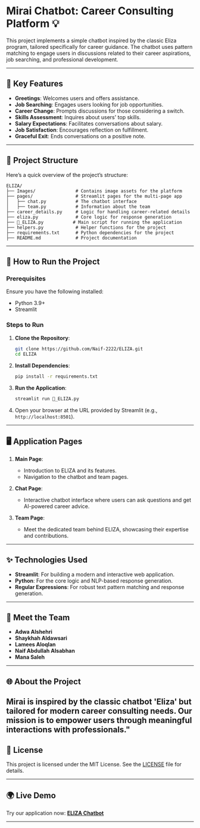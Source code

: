 # Mirai Chatbot: Career Consulting Platform 💡

This project implements a simple chatbot inspired by the classic Eliza program, tailored specifically for career guidance. The chatbot uses pattern matching to engage users in discussions related to their career aspirations, job searching, and professional development.

---

## 🌟 Key Features

- **Greetings**: Welcomes users and offers assistance.
- **Job Searching**: Engages users looking for job opportunities.
- **Career Change**: Prompts discussions for those considering a switch.
- **Skills Assessment**: Inquires about users' top skills.
- **Salary Expectations**: Facilitates conversations about salary.
- **Job Satisfaction**: Encourages reflection on fulfillment.
- **Graceful Exit**: Ends conversations on a positive note.
---

## 📂 Project Structure

Here’s a quick overview of the project’s structure:

```
ELIZA/
├── Images/               # Contains image assets for the platform
├── pages/                # Streamlit pages for the multi-page app
│   ├── chat.py           # The chatbot interface
│   ├── team.py           # Information about the team
├── career_details.py     # Logic for handling career-related details
├── eliza.py              # Core logic for response generation
├── 🤖_ELIZA.py           # Main script for running the application
├── helpers.py            # Helper functions for the project
├── requirements.txt      # Python dependencies for the project
├── README.md             # Project documentation
```

---

## 🚀 How to Run the Project

### Prerequisites

Ensure you have the following installed:
- Python 3.9+
- Streamlit

### Steps to Run

1. **Clone the Repository**:
   ```bash
   git clone https://github.com/Naif-2222/ELIZA.git
   cd ELIZA
   ```

2. **Install Dependencies**:
   ```bash
   pip install -r requirements.txt
   ```

3. **Run the Application**:
   ```bash
   streamlit run 🤖_ELIZA.py
   ```

4. Open your browser at the URL provided by Streamlit (e.g., `http://localhost:8501`).

---

## 🖥️ Application Pages

1. **Main Page**:
   - Introduction to ELIZA and its features.
   - Navigation to the chatbot and team pages.

2. **Chat Page**:
   - Interactive chatbot interface where users can ask questions and get AI-powered career advice.

3. **Team Page**:
   - Meet the dedicated team behind ELIZA, showcasing their expertise and contributions.

---

## ✨ Technologies Used

- **Streamlit**: For building a modern and interactive web application.
- **Python**: For the core logic and NLP-based response generation.
- **Regular Expressions**: For robust text pattern matching and response generation.

---

## 👥 Meet the Team

- **Adwa Alshehri**
- **Shaykhah Aldawsari**
- **Lamees Aloqlan**
- **Naif Abdullah Alsabhan**
- **Mana Saleh**

---

## 🌐 About the Project

Mirai is inspired by the classic chatbot 'Eliza' but tailored for modern career consulting needs. Our mission is to empower users through meaningful interactions with professionals."
---

## 📜 License

This project is licensed under the MIT License. See the [LICENSE](LICENSE) file for details.

---

## 🌍 Live Demo

Try our application now: **[ELIZA Chatbot](https://eliza-twuiq.streamlit.app/)**

---
